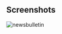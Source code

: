 
## Screenshots

![newsbulletin](https://media-hosting.imagekit.io/4ae8b49a40014550/Screenshot%202025-05-05%20171535.png?Expires=1841054724&Key-Pair-Id=K2ZIVPTIP2VGHC&Signature=V8AziYIeT3XnoXPysaVHsSTxKNOYchVq3~k3L9DJSQR1MsoDhyw2MmsnkmpisNWuSBhfW6ZrHcLNtCaxFhT~349ejBXfDZ-ck1-un2CF5uan4O2wjkeytTnsfM0MK5l5ZMfD5026Xu8lDgP4Y52lywpzwSJZ4GleajycJBtYRH9OmvOjGwGTy-WoDG~ApyNOkpIn7RQ0wyp~dHgo2FbygWEHDSUDYm8s1MGarCeg4LxPXLir6bg4a8h~a9Pu-pEKYro~CbhBy6AWKHMUEBzh1y9F8nOrAiO~jJyzuHHcvFI7qA94CQv-byrGR4qKpVf6Ami~WYfHIimrkUPsmU~-gg__)

